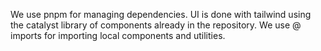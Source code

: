 We use pnpm for managing dependencies.
UI is done with tailwind using the catalyst library of components already in the repository.
We use @ imports for importing local components and utilities.